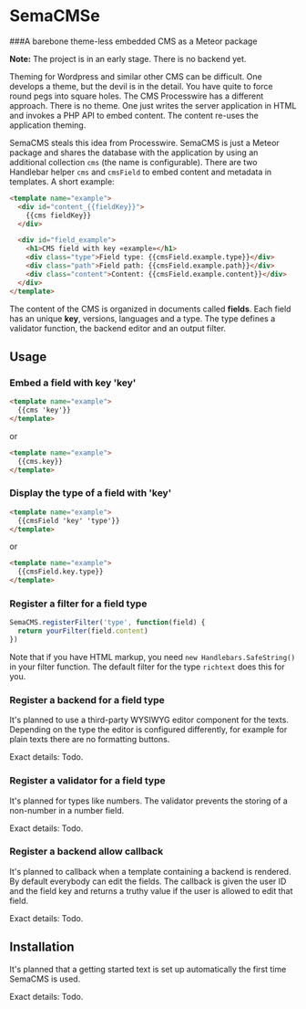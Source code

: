 # SemaCMSe

###A barebone theme-less embedded CMS as a Meteor package

**Note:** The project is in an early stage. There is no backend yet.

Theming for Wordpress and similar other CMS can be difficult. One develops a theme, but the devil is in the detail. You have quite to force round pegs into square holes. The CMS Processwire has a different approach. There is no theme. One just writes the server application in HTML and invokes a PHP API to embed content. The content re-uses the application theming.

SemaCMS steals this idea from Processwire. SemaCMS is just a Meteor package and shares the database with the application by using an additional collection `cms` (the name is configurable). There are two Handlebar helper `cms` and `cmsField` to embed content and metadata in templates. A short example:

```html
<template name="example">
  <div id="content_{{fieldKey}}">
    {{cms fieldKey}} 
  </div>

  <div id="field_example">
    <h1>CMS field with key «example»</h1>
    <div class="type">Field type: {{cmsField.example.type}}</div>
    <div class="path">Field path: {{cmsField.example.path}}</div>
    <div class="content">Content: {{cmsField.example.content}}</div>
  </div>
</template>
```

The content of the CMS is organized in documents called **fields**. Each field has an unique **key**, versions, languages and a type. The type defines a validator function, the backend editor and an output filter.

## Usage

### Embed a field with key 'key'

```html
<template name="example">
  {{cms 'key'}}
</template>
```

or

```html
<template name="example">
  {{cms.key}}
</template>
```

### Display the type of a field with 'key'

```html
<template name="example">
  {{cmsField 'key' 'type'}}
</template>
```

or

```html
<template name="example">
  {{cmsField.key.type}}
</template>
```

### Register a filter for a field type

```javascript
SemaCMS.registerFilter('type', function(field) {
  return yourFilter(field.content)  
})
```

Note that if you have HTML markup, you need `new Handlebars.SafeString()` in your filter function. The default filter for the type `richtext` does this for you.

### Register a backend for a field type

It's planned to use a third-party WYSIWYG editor component for the texts. Depending on the type the editor is configured differently, for example for plain texts there are no formatting buttons.

Exact details: Todo.

### Register a validator for a field type

It's planned for types like numbers. The validator prevents the storing of a non-number in a number field.

Exact details: Todo.

### Register a backend allow callback

It's planned to callback when a template containing a backend is rendered. By default everybody can edit the fields. The callback is given the user ID and the field key and returns a truthy value if the user is allowed to edit that field.

Exact details: Todo.

## Installation

It's planned that a getting started text is set up automatically the first time SemaCMS is used.

Exact details: Todo.
